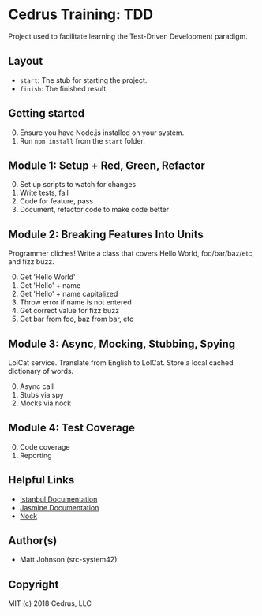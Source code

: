# Cedrus Training: TDD

Project used to facilitate learning the Test-Driven Development paradigm.

## Layout

* `start`: The stub for starting the project.
* `finish`: The finished result.

## Getting started

0. Ensure you have Node.js installed on your system.
1. Run `npm install` from the `start` folder.

## Module 1: Setup + Red, Green, Refactor

0. Set up scripts to watch for changes
1. Write tests, fail
2. Code for feature, pass
3. Document, refactor code to make code better

## Module 2: Breaking Features Into Units

Programmer cliches! Write a class that covers Hello World, foo/bar/baz/etc, and fizz buzz.

0. Get 'Hello World'
1. Get 'Hello' + name
2. Get 'Hello' + name capitalized
3. Throw error if name is not entered
4. Get correct value for fizz buzz
5. Get bar from foo, baz from bar, etc

## Module 3: Async, Mocking, Stubbing, Spying

LolCat service.  Translate from English to LolCat. Store a local cached dictionary of words.

0. Async call
1. Stubs via spy
2. Mocks via nock

## Module 4: Test Coverage

0. Code coverage
1. Reporting

## Helpful Links

* [Istanbul Documentation](https://istanbul.js.org/)
* [Jasmine Documentation](https://jasmine.github.io/)
* [Nock](https://www.npmjs.com/package/nock)

## Author(s)

* Matt Johnson (src-system42)

## Copyright

MIT (c) 2018 Cedrus, LLC